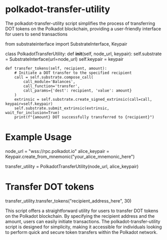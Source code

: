 # polkadot-transfer-utility
The polkadot-transfer-utility script simplifies the process of transferring DOT tokens on the Polkadot blockchain, providing a user-friendly interface for users to send transactions

from substrateinterface import SubstrateInterface, Keypair

class PolkadotTransferUtility:
    def __init__(self, node_url, keypair):
        self.substrate = SubstrateInterface(url=node_url)
        self.keypair = keypair

    def transfer_tokens(self, recipient, amount):
        # Initiate a DOT transfer to the specified recipient
        call = self.substrate.compose_call(
            call_module='Balances',
            call_function='transfer',
            call_params={'dest': recipient, 'value': amount}
        )
        extrinsic = self.substrate.create_signed_extrinsic(call=call, keypair=self.keypair)
        self.substrate.submit_extrinsic(extrinsic, wait_for_inclusion=True)
        print(f"{amount} DOT successfully transferred to {recipient}")

# Example Usage
node_url = "wss://rpc.polkadot.io"
alice_keypair = Keypair.create_from_mnemonic("your_alice_mnemonic_here")

transfer_utility = PolkadotTransferUtility(node_url, alice_keypair)

# Transfer DOT tokens
transfer_utility.transfer_tokens("recipient_address_here", 30)

This script offers a straightforward utility for users to transfer DOT tokens on the Polkadot blockchain. By specifying the recipient address and the amount, users can easily initiate transactions. The polkadot-transfer-utility script is designed for simplicity, making it accessible for individuals looking to perform quick and secure token transfers within the Polkadot network.
